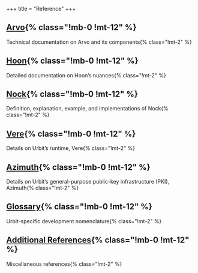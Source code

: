 +++
title = "Reference"
+++


## [Arvo](/reference/arvo){% class="!mb-0 !mt-12" %}

Technical documentation on Arvo and its components{% class="!mt-2" %}

## [Hoon](/reference/hoon){% class="!mb-0 !mt-12" %}

Detailed documentation on Hoon’s nuances{% class="!mt-2" %}

## [Nock](/reference/nock){% class="!mb-0 !mt-12" %}

Definition, explanation, example, and implementations of Nock{% class="!mt-2" %}

## [Vere](/reference/vere){% class="!mb-0 !mt-12" %}

Details on Urbit’s runtime, Vere{% class="!mt-2" %}

## [Azimuth](/reference/azimuth){% class="!mb-0 !mt-12" %}

Details on Urbit’s  general-purpose public-key infrastructure (PKI), Azimuth{% class="!mt-2" %}

## [Glossary](/reference/glossary){% class="!mb-0 !mt-12" %}

Urbit-specific development nomenclature{% class="!mt-2" %}

## [Additional References](/reference/additional){% class="!mb-0 !mt-12" %}

Miscellaneous references{% class="!mt-2" %}